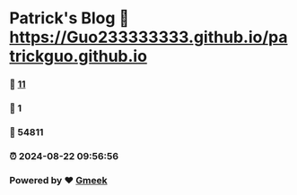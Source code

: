# Patrick's Blog :link: https://Guo233333333.github.io/patrickguo.github.io 
### :page_facing_up: [11](https://Guo233333333.github.io/patrickguo.github.io/tag.html) 
### :speech_balloon: 1 
### :hibiscus: 54811 
### :alarm_clock: 2024-08-22 09:56:56 
### Powered by :heart: [Gmeek](https://github.com/Meekdai/Gmeek)
